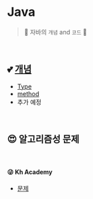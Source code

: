 # Java

> 🌹 자바의 `개념` and `코드` 🌹 

<br/>

## 💕 [개념](https://github.com/WeeYoungSeok/Java/tree/master/Java)

- [Type](https://github.com/WeeYoungSeok/Java/blob/master/Java/02_type.md)
- [method](https://github.com/WeeYoungSeok/Java/blob/master/Java/03_method.md)
- 추가 예정

<br/>

## 😍 알고리즘성 문제

<br/>

#### 😜 Kh Academy

- [문제](https://github.com/WeeYoungSeok/Java/tree/master/Java_coding)

